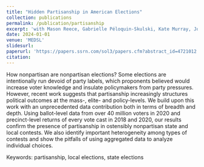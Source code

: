 ```yaml
---
title: "Hidden Partisanship in American Elections"
collection: publications
permalink: /publication/partisanship
excerpt: 'with Mason Reece, Gabrielle Péloquin-Skulski, Kate Murray, Joe Loffredo, Kevin E. Acevedo Jetter, Zachary Garai, Alejandro Flores, Lucas Bulić Bračulj, Samuel Baltz, and Charles Stewart III'
date: 2024-01-01
venue: 'MEDSL'
slidesurl: 
paperurl: 'https://papers.ssrn.com/sol3/papers.cfm?abstract_id=4721012'
citation: 
---
```


How nonpartisan are nonpartisan elections? Some elections are intentionally run devoid of party labels, which proponents believed would increase voter knowledge and insulate policymakers from party pressures. However, recent work suggests that partisanship increasingly structures political outcomes at the mass-, elite- and policy-levels. We build upon this work with an unprecedented data contribution both in terms of breadth and depth. Using ballot-level data from over 40 million voters in 2020 and precinct-level returns of every vote cast in 2018 and 2020, our results confirm the presence of partisanship in ostensibly nonpartisan state and local contests. We also identify important heterogeneity among types of contests and show the pitfalls of using aggregated data to analyze individual choices.

Keywords: partisanship, local elections, state elections
